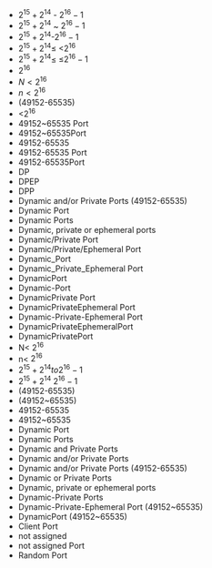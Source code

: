 ﻿- $2^{15}+2^{14}$ - $2^{16}-1$
- $2^{15}+2^{14}$ ~ $2^{16}-1$
- $2^{15}+2^{14}$-$2^{16}-1$
- $2^{15}+2^{14}$≤ <$2^{16}$
- $2^{15}+2^{14}$≤ ≤$2^{16}-1$
- $2^{16}$
- $N<2^{16}$
- $n<2^{16}$
- (49152-65535)
- <$2^{16}$
- 49152~65535 Port
- 49152~65535Port
- 49152-65535
- 49152-65535 Port
- 49152-65535Port
- DP
- DPEP
- DPP
- Dynamic and/or Private Ports (49152-65535)
- Dynamic Port
- Dynamic Ports
- Dynamic, private or ephemeral ports
- Dynamic/Private Port
- Dynamic/Private/Ephemeral Port
- Dynamic_Port
- Dynamic_Private_Ephemeral Port
- DynamicPort
- Dynamic-Port
- DynamicPrivate Port
- DynamicPrivateEphemeral Port
- Dynamic-Private-Ephemeral Port
- DynamicPrivateEphemeralPort
- DynamicPrivatePort
- N< $2^{16}$
- n< $2^{16}$
- $2^{15}+2^{14} to 2^{16}-1$
- $2^{15}+2^{14} ~ 2^{16}-1$
- (49152-65535)
- (49152~65535)
- 49152-65535
- 49152~65535
- Dynamic Port
- Dynamic Ports
- Dynamic and Private Ports
- Dynamic and/or Private Ports
- Dynamic and/or Private Ports (49152-65535)
- Dynamic or Private Ports
- Dynamic, private or ephemeral ports
- Dynamic-Private Ports
- Dynamic-Private-Ephemeral Port (49152~65535)
- DynamicPort (49152~65535)
- Client Port
- not assigned
- not assigned Port
- Random Port